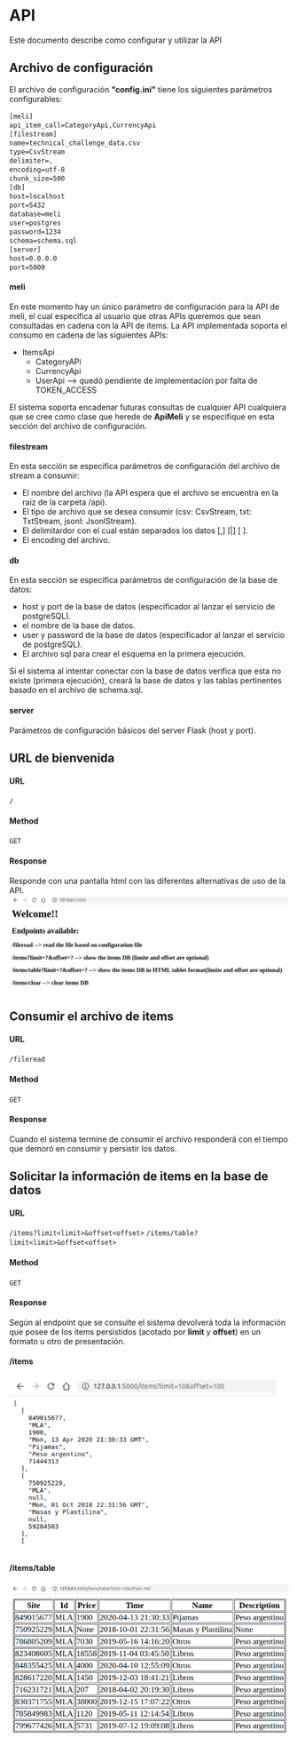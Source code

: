 # API
Este documento describe como configurar y utilizar la API

## Archivo de configuración
El archivo de configuración __"config.ini"__ tiene los siguientes parámetros configurables:

```
[meli]
api_item_call=CategoryApi,CurrencyApi
[filestream]
name=technical_challenge_data.csv
type=CsvStream
delimiter=,
encoding=utf-8
chunk_size=500
[db]
host=localhost
port=5432
database=meli
user=postgres
password=1234
schema=schema.sql
[server]
host=0.0.0.0
port=5000
```
#### meli
En este momento hay un único parámetro de configuración para la API de meli, el cual especifica al usuario que otras APIs queremos que sean consultadas en cadena con la API de items. La API implementada soporta el consumo en cadena de las siguientes APIs:
- ItemsApi
    - CategoryAPi
    - CurrencyApi
    - UserApi --> quedó pendiente de implementación por falta de TOKEN_ACCESS

El sistema soporta encadenar futuras consultas de cualquier API cualquiera que se cree como clase que herede de __ApiMeli__ y se especifique en esta sección del archivo de configuración.

#### filestream
En esta sección se especifica parámetros de configuración del archivo de stream a consumir:
- El nombre del archivo (la API espera que el archivo se encuentra en la raiz de la carpeta /api).
- El tipo de archivo que se desea consumir (csv: CsvStream, txt: TxtStream, jsonl: JsonlStream).
- El delimitardor con el cual están separados los datos [,] [|] [ ].
- El encoding del archivo.

#### db
En esta sección se especifica parámetros de configuración de la base de datos:
- host y port de la base de datos (especificador al lanzar el servicio de postgreSQL).
- el nombre de la base de datos.
- user y password de la base de datos (especificador al lanzar el servicio de postgreSQL).
- El archivo sql para crear el esquema en la primera ejecución.

Si el sistema al intentar conectar con la base de datos verifica que esta no existe (primera ejecución), creará la base de datos y las tablas pertinentes basado en el archivo de schema.sql.

#### server
Parámetros de configuración básicos del server Flask (host y port).

## URL de bienvenida

#### URL
`/`

#### Method
`GET`

#### Response
Responde con una pantalla html con las diferentes alternativas de uso de la API.
![Inove banner](../images/index.png)

## Consumir el archivo de items

#### URL
`/fileread`

#### Method
`GET`

#### Response
Cuando el sistema termine de consumir el archivo responderá con el tiempo que demoró en consumir y persistir los datos.

## Solicitar la información de items en la base de datos

#### URL
`/items?limit<limit>&offset<offset>`
`/items/table?limit<limit>&offset<offset>`

#### Method
`GET`

#### Response
Según al endpoint que se consulte el sistema devolverá toda la información que posee de los items persistidos (acotado por __limit__ y __offset__) en un formato u otro de presentación.

#### /items
![Inove banner](../images/items.png)
#### /items/table
![Inove banner](../images/items_table.png)